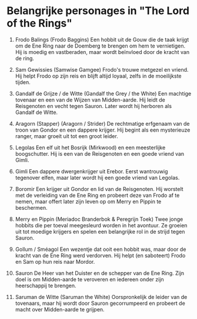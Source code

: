 # Belangrijke personages in "The Lord of the Rings"
1. Frodo Balings (Frodo Baggins)
Een hobbit uit de Gouw die de taak krijgt om de Ene Ring naar de Doemberg te brengen om hem te vernietigen. Hij is moedig en vastberaden, maar wordt beïnvloed door de kracht van de ring.

2. Sam Gewissies (Samwise Gamgee)
Frodo's trouwe metgezel en vriend. Hij helpt Frodo op zijn reis en blijft altijd loyaal, zelfs in de moeilijkste tijden.

3. Gandalf de Grijze / de Witte (Gandalf the Grey / the White)
Een machtige tovenaar en een van de Wijzen van Midden-aarde. Hij leidt de Reisgenoten en vecht tegen Sauron. Later wordt hij herboren als Gandalf de Witte.

4. Aragorn (Stapper) (Aragorn / Strider)
De rechtmatige erfgenaam van de troon van Gondor en een dappere krijger. Hij begint als een mysterieuze ranger, maar groeit uit tot een groot leider.

5. Legolas
Een elf uit het Bosrijk (Mirkwood) en een meesterlijke boogschutter. Hij is een van de Reisgenoten en een goede vriend van Gimli.

6. Gimli
Een dappere dwergenkrijger uit Erebor. Eerst wantrouwig tegenover elfen, maar later wordt hij een goede vriend van Legolas.

7. Boromir
Een krijger uit Gondor en lid van de Reisgenoten. Hij worstelt met de verleiding van de Ene Ring en probeert deze van Frodo af te nemen, maar offert later zijn leven op om Merry en Pippin te beschermen.

8. Merry en Pippin (Meriadoc Branderbok & Peregrijn Toek)
Twee jonge hobbits die per toeval meegesleurd worden in het avontuur. Ze groeien uit tot moedige krijgers en spelen een belangrijke rol in de strijd tegen Sauron.

9. Gollum / Sméagol
Een wezentje dat ooit een hobbit was, maar door de kracht van de Ene Ring werd verdorven. Hij helpt (en saboteert) Frodo en Sam op hun reis naar Mordor.

10. Sauron
De Heer van het Duister en de schepper van de Ene Ring. Zijn doel is om Midden-aarde te veroveren en iedereen onder zijn heerschappij te brengen.

11. Saruman de Witte (Saruman the White)
Oorspronkelijk de leider van de tovenaars, maar hij wordt door Sauron gecorrumpeerd en probeert de macht over Midden-aarde te grijpen.

